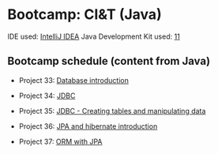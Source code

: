 # Bootcamp: CI&T (Java)

IDE used: [IntelliJ IDEA](https://www.jetbrains.com/idea/)
Java Development Kit used: [11](https://www.oracle.com/java/technologies/downloads/)

## Bootcamp schedule (content from Java)
- Project 33: [Database introduction](https://github.com/jmmaraociandt/tc-hbtn-DB/tree/main/0x00)

- Project 34: [JDBC](https://github.com/jmmaraociandt/tc-hbtn-DB/tree/main/0x01)

- Project 35: [JDBC - Creating tables and manipulating data](https://github.com/jmmaraociandt/tc-hbtn-DB/tree/main/0x02)

- Project 36: [JPA and hibernate introduction](https://github.com/jmmaraociandt/tc-hbtn-DB/tree/main/jpa_hibernate)

- Project 37: [ORM with JPA](https://github.com/jmmaraociandt/tc-hbtn-DB/tree/main/java_jpa_hibernate_mapeamento)